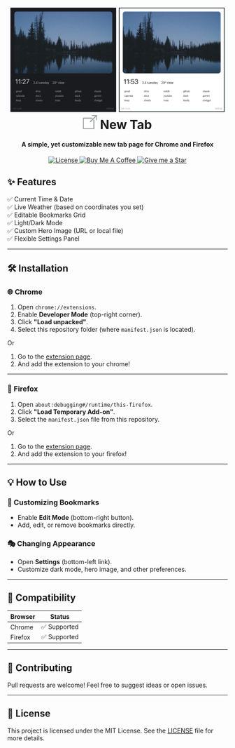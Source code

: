 <h1 align="center">
    <br>
    <img width="48%" src="./public/demo.png" alt="Demo Image"/>
    <img width="48%" src="./public/demo-light.png" alt="Demo Image"/>
    <br>
    <img src="./icons/icon-32.png" alt="Extension Icon"/>
    New Tab
    <br>
</h1>

<h4 align="center">A simple, yet customizable new tab page for Chrome and Firefox</h4>

<p align="center">
<a href="./LICENSE">
    <img src="https://img.shields.io/badge/License-MIT-brightgreen.svg"
    alt="License">
</a>
<a href="https://www.buymeacoffee.com/gabrielzschmitz" target="_blank">
<img src="https://www.buymeacoffee.com/assets/img/custom_images/orange_img.png"
    alt="Buy Me A Coffee" style="height: 20px !important;width: 87px;">
</a>
<a href="https://github.com/gabrielzschmitz/NewTab"><img src="https://img.shields.io/github/stars/gabrielzschmitz/NewTab?style=social"
alt="Give me a Star">
</a>
</p>

## ✨ Features

✅ Current Time & Date  
✅ Live Weather (based on coordinates you set)  
✅ Editable Bookmarks Grid  
✅ Light/Dark Mode  
✅ Custom Hero Image (URL or local file)  
✅ Flexible Settings Panel  

---

## 🛠️ Installation

### 🌐 Chrome

1. Open `chrome://extensions`.
2. Enable **Developer Mode** (top-right corner).
3. Click **"Load unpacked"**.
4. Select this repository folder (where `manifest.json` is located).

Or

1. Go to the [extension page](https://chromewebstore.google.com/detail/nighhjpfiampencdhknmonmgcmfegghj?utm_source=item-share-cb).
2. And add the extension to your chrome!

---

### 🦊 Firefox

1. Open `about:debugging#/runtime/this-firefox`.
2. Click **"Load Temporary Add-on"**.
3. Select the `manifest.json` file from this repository.

Or

1. Go to the [extension page](https://addons.mozilla.org/pt-BR/firefox/addon/new-tab-by-gabrielzschmitz).
2. And add the extension to your firefox!

---

## 💡 How to Use

### 🔖 Customizing Bookmarks
- Enable **Edit Mode** (bottom-right button).
- Add, edit, or remove bookmarks directly.

### 🎭 Changing Appearance
- Open **Settings** (bottom-left link).
- Customize dark mode, hero image, and other preferences.

---

## 🔗 Compatibility

| Browser | Status       |
|---------|--------------|
| Chrome  | ✅ Supported |
| Firefox | ✅ Supported |

---

## 🤝 Contributing

Pull requests are welcome! Feel free to suggest ideas or open issues.

---

## 📑 License

This project is licensed under the MIT License. See the [LICENSE](./LICENSE)
file for more details.
